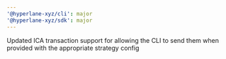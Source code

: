 ```yaml
---
'@hyperlane-xyz/cli': major
'@hyperlane-xyz/sdk': major
---
```


Updated ICA transaction support for allowing the CLI to send them when provided with the appropriate strategy config
